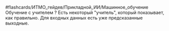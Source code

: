 #flashcards/ИТМО_гейдев/Прикладной_ИИ/Машинное_обучение 
Обучение с учителем
?
Есть некоторый "учитель", который показывает, как правильно. Для входных данных есть уже предсказанные выходные.